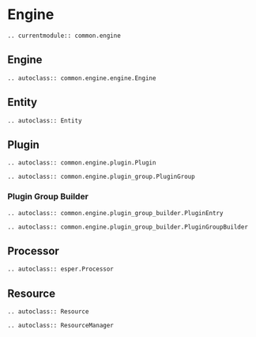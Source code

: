 # Engine

```{eval-rst}
.. currentmodule:: common.engine
```

## Engine

```{eval-rst}
.. autoclass:: common.engine.engine.Engine
```

## Entity

```{eval-rst}
.. autoclass:: Entity
```

## Plugin

```{eval-rst}
.. autoclass:: common.engine.plugin.Plugin

.. autoclass:: common.engine.plugin_group.PluginGroup
```

### Plugin Group Builder

```
.. autoclass:: common.engine.plugin_group_builder.PluginEntry

.. autoclass:: common.engine.plugin_group_builder.PluginGroupBuilder
```

## Processor

```{eval-rst}
.. autoclass:: esper.Processor
```

## Resource

```{eval-rst}
.. autoclass:: Resource

.. autoclass:: ResourceManager
```
